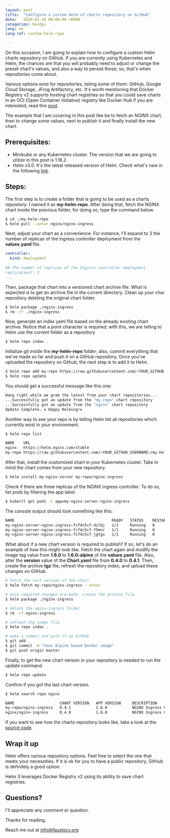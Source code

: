 ```yaml
---
layout: post
title:  "Configure a custom Helm v3 charts repository on GitHub"
date:   2020-01-10 00:00:00 +0000
categories: DevOps
lang: en
lang-ref: custom-helm-repo

---
```


On this occasion, I am going to explain how to configure a custom Helm charts repository on GitHub. If you are currently using Kubernetes and Helm, the chances are that you will probably need to adjust or change the preset chart's values, and also a way to persist those; so, that's when repositories come about.

Various options exist for repositories, listing some of them: GitHub, Google Cloud Storage, JFrog Artifactory, etc. It's worth mentioning that Docker Registry v2 supports hosting chart registries so that you could save charts in an OCI (Open Container Initiative) registry like Docker Hub if you are interested, read this [post](https://medium.com/@Oskarr3/giving-your-charts-a-home-in-docker-registry-d195d08e4eb3).

The example that I am covering in this post like be to fetch an NGINX chart, then to change some values, next to publish it and finally install the new chart.

## Prerequisites:

- Minikube or any Kubernetes cluster. The version that we are going to utilize in this post is 1.16.2.
- Helm v3.0. It's the latest released version of Helm. Check what's new in the following [link](https://helm.sh/blog/helm-3-released/).

## Steps:

The first step is to create a folder that is going to be used as a charts repository. I named it as **my-helm-repo**. After doing that, fetch the NGINX chart inside the previous folder, for doing so, type the command below.

```bash
$ cd ./my-helm-repo
$ helm pull --untar nginx/nginx-ingress
```

Next, adjust your chart as a convenience. For instance, I'll expand to 3 the number of replicas of the ingress controller deployment from the **values.yaml** file.

```yaml
controller:
  kind: deployment
...
## The number of replicas of the Ingress controller deployment.
replicaCount: 3
...
```

Then, package that chart into a versioned chart archive file. What is expected is to get an archive file in the current directory. Clean up your char repository deleting the original chart folder.

```bash
$ helm package ./nginx-ingress
$ rm -rf ./nginx-ingress
```

Now, generate an index yaml file based on the already existing chart archive. Notice that a point character is required; with this, we are telling to Helm use the current folder as a repository.

```bash
$ helm repo index .
```

Initialize git inside the **my-helm-repo** folder; also, commit everything that we've made so far and push it on a GitHub repository. Once you've uploaded the repository on Github, the next step is to add it to Helm.

```bash
$ helm repo add my-repo https://raw.githubusercontent.com/<YOUR_GITHUB_USERNAME>/my-helm-repo/master
$ helm repo update
```

You should get a successful message like this one:

```bash
Hang tight while we grab the latest from your chart repositories...
...Successfully got an update from the "my-repo" chart repository
...Successfully got an update from the "nginx" chart repository
Update Complete. ⎈ Happy Helming!⎈
```

Another way to see your repo is by telling Helm list all repositories which currently exist in your environment.

```bash
$ helm repo list

NAME    URL
nginx   https://helm.nginx.com/stable
my-repo https://raw.githubusercontent.com/<YOUR_GITHUB_USERNAME>/my-helm-repo/master
```

After that, install the customized chart in your Kubernetes cluster. Take in mind the chart comes from your new repository.

```bash
$ helm install my-nginx-server my-repo/nginx-ingress
```

Check if there are three replicas of the NGINX ingress controller. To do so, list pods by filtering the app label.

```bash
$ kubectl get pods -l app=my-nginx-server-nginx-ingress
```

The console output should look something like this:

```bash
NAME                                           READY   STATUS    RESTARTS   AGE
my-nginx-server-nginx-ingress-fcf4c5cf-dzlbj   1/1     Running   0          7m16s
my-nginx-server-nginx-ingress-fcf4c5cf-f5mnr   1/1     Running   0          7m16s
my-nginx-server-nginx-ingress-fcf4c5cf-jgtgs   1/1     Running   0          7m16s
```

What about if a new chart version is required to publish? If so, let's do an example of how this might look like. Fetch the chart again and modify the image tag value from **1.6.0** to **1.6.0-alpine** of the **values.yaml** file. Also, alter the **version** value of the **Chart.yaml** file from **0.4.0** to **0.4.1**. Then, create the archive **tgz** file, refresh the repository index,  and upload these changes on GitHub.

```bash
# fetch the last version of the chart
$ helm fetch my-repo/nginx-ingress --untar

# once required changes are made, create the archive file
$ helm package ./nginx-ingress

# delete the nginx-ingress folder
$ rm -rf nginx-ingress

# refresh the index file
$ helm repo index .

# make a commit and push it on GitHub
$ git add .
$ git commit -m "Uses Alpine based Docker image"
$ git push origin master
```

Finally, to get the new chart version in your repository is needed to run the update command.

```bash
$ helm repo update
```

Confirm if you got the last chart version.

```bash
$ helm search repo nginx

NAME                    CHART VERSION   APP VERSION     DESCRIPTION
my-repo/nginx-ingress   0.4.1           1.6.0           NGINX Ingress Controller
nginx/nginx-ingress     0.4.0           1.6.0           NGINX Ingress Control
```

If you want to see how the charts repository looks like, take a look at the [source code](https://github.com/faustocv/my-helm-repo).

## Wrap it up

Helm offers various repository options. Feel free to select the one that meets your necessities. If it is ok for you to have a public repository, GitHub is definitely a good option.

Helm 3 leverages Docker Registry v2 using its ability to save chart registries.

## Questions?
I'll appreciate any comment or question.

Thanks for reading.

Reach me out at <info@faustocv.org>
